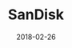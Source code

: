 ---
layout: site
title: "SanDisk"
date: 2018-02-26
categories: [developer-tools]
version: 1.4.3
major: 1
minor: 4
patch: 3
slug: sandisk
link: https://www.sandisk.com
submitter: lpolepeddi
permalink: /sites/:slug
---